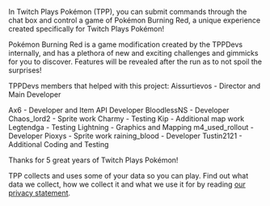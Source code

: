 In Twitch Plays Pokémon (TPP), you can submit commands through the chat box and control a game of Pokémon Burning Red, a unique experience created specifically for Twitch Plays Pokémon!

Pokémon Burning Red is a game modification created by the TPPDevs internally, and has a plethora of new and exciting challenges and gimmicks for you to discover. Features will be revealed after the run as to not spoil the surprises!

TPPDevs members that helped with this project:
Aissurtievos - Director and Main Developer

Ax6 - Developer and Item API Developer
BloodlessNS - Developer
Chaos\_lord2 - Sprite work
Charmy - Testing
Kip - Additional map work
Legtendga - Testing
Lightning - Graphics and Mapping
m4\_used\_rollout - Developer
Pioxys - Sprite work
raining\_blood - Developer
Tustin2121 - Additional Coding and Testing

Thanks for 5 great years of Twitch Plays Pokémon!

TPP collects and uses some of your data so you can play.  Find out what data we collect, how we collect it and what we use it for by reading [our privacy statement](https://github.com/TwitchPlaysPokemon/tpp-streamdocs/blob/master/privacy/privacy-statement.md).
